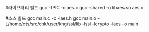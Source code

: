 #라이브러리 빌드
gcc -fPIC -c aes.c
gcc -shared -o libaes.so aes.o

#소스 빌드
gcc main.c -c -laes.h
gcc main.o -L/home/cts/src/chk/user/khg/ssl/lib -lssl -lcrypto -laes -o main
